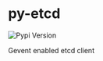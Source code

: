 py-etcd
=======

![Pypi Version](https://img.shields.io/pypi/v/py-etcd.svg)

Gevent enabled etcd client


